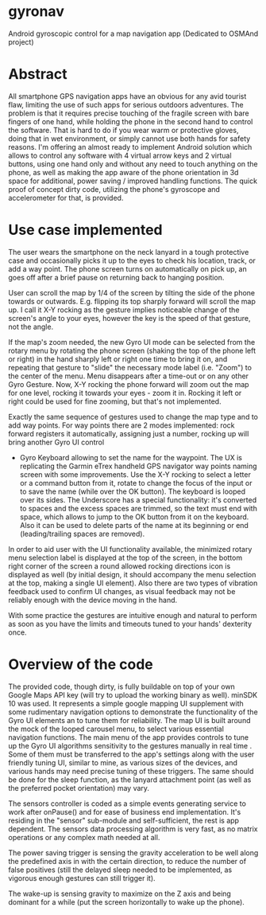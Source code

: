 # gyronav
Android gyroscopic control for a map navigation app (Dedicated to OSMAnd project)

# Abstract

All smartphone GPS navigation apps have an obvious for any avid tourist flaw, limiting the use of such apps for 
serious outdoors adventures. The problem is that it requires precise touching of the fragile screen with bare fingers
of one hand, while holding the phone in the second hand to control the software. That is hard to do if you wear warm or 
protective gloves, doing that in wet environment, or simply cannot use both hands for safety reasons. I'm offering an 
almost ready to implement Android solution which allows to control any software with 4 virtual arrow keys and 2 virtual 
buttons, using one hand only and without any need to touch anything on the phone, as well as making the app aware of the 
phone orientation in 3d space for additional, power saving / improved handling functions. The quick proof of concept 
dirty code, utilizing the phone's gyroscope and accelerometer for that, is provided.

# Use case implemented

The user wears the smartphone on the neck lanyard in a tough protective case and occasionally picks it up to the eyes 
to check his location, track, or add a way point. The phone screen turns on automatically on pick up, an goes off after 
a brief pause on returning back to hanging position.

User can scroll the map by 1/4 of the screen by tilting the side of the phone towards or outwards. E.g. flipping its top
sharply forward will scroll the map up. I call it X-Y rocking as the gesture implies noticeable change of the screen's 
angle to your eyes, however the key is the speed of that gesture, not the angle.

If the map's zoom needed, the new Gyro UI mode can be selected from the rotary menu by rotating the phone screen (shaking
the top of the phone left or right) in the hand sharply left or right one time to bring it on, and repeating that gesture
to "slide" the necessary mode label (i.e. "Zoom") to the center of the menu. Menu disappears after a time-out or on any 
other Gyro Gesture. Now, X-Y rocking the phone forward will zoom out the map for one level, rocking it towards your eyes -
zoom it in. Rocking it left or right could be used for fine zooming, but that's not implemented.

Exactly the same sequence of gestures used to change the map type and to add way points. For way points there are 2 modes
implemented: rock forward registers it automatically, assigning just a number, rocking up will bring another Gyro UI control
- Gyro Keyboard allowing to set the name for the waypoint. The UX is replicating the Garmin eTrex handheld GPS navigator 
way points naming screen with some improvements. Use the X-Y rocking to select a letter or a command button from it, rotate
to change the focus of the input or to save the name (while over the OK button). The keyboard is looped over its sides. 
The Underscore has a special functionality: it's converted to spaces and the excess spaces are trimmed, so the text must end 
with space, which allows to jump to the OK button from it on the keyboard. Also it can be used to delete parts of the name 
at its beginning or end (leading/trailing spaces are removed).

In order to aid user with the UI functionality available, the minimized rotary menu selection label is displayed at the top 
of the screen, in the bottom right corner of the screen a round allowed rocking directions icon is displayed as well (by 
initial design, it should accompany the menu selection at the top, making a single UI element). Also there are two types of 
vibration feedback used to confirm UI changes, as visual feedback may not be reliably enough with the device moving in the 
hand.

With some practice the gestures are intuitive enough and natural to perform as soon as you have the limits and timeouts tuned
to your hands' dexterity once.

# Overview of the code

The provided code, though dirty, is fully buildable on top of your own Google Maps API key (will try to upload the working
binary as well). minSDK 10 was used. It represents a simple google mapping UI supplement with some rudimentary navigation 
options to demonstrate the functionality of the Gyro UI elements an to tune them for reliability. The map UI is built 
around the mock of the looped carousel menu, to select various essential navigation functions. The main menu of the app 
provides controls to tune up the Gyro UI algorithms sensitivity to the gestures manually in real time . Some of them must 
be transferred to the app's settings along with the user friendly tuning UI, similar to mine, as various sizes of the devices,
and various hands may need precise tuning of these triggers. The same should be done for the sleep function, as the lanyard
attachment point (as well as the preferred pocket orientation) may vary.

The sensors controller is coded as a simple events generating service to work after onPause() and for ease of business end 
implementation. It's residing in the "sensor" sub-module and self-sufficient, the rest is app dependent. The sensors data 
processing algorithm is very fast, as no matrix operations or any complex math needed at all.

The power saving trigger is sensing the gravity acceleration to be well along the predefined axis in with the certain 
direction, to reduce the number of false positives (still the delayed sleep needed to be implemented, as vigorous enough 
gestures can still trigger it). 

The wake-up is sensing gravity to maximize on the Z axis and being dominant for a while (put the screen horizontally
to wake up the phone).
